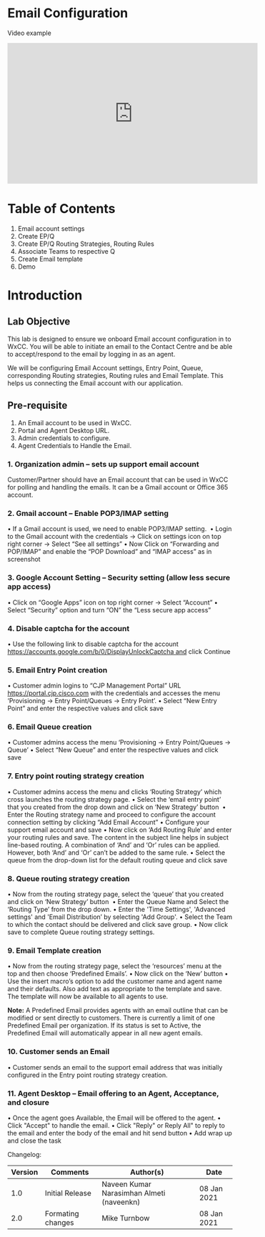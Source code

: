 ﻿# Email Configuration

Video example

<iframe width="560" height="315" src="https://www.youtube.com/embed/FGbDmz3lrhk" frameborder="0" allow="accelerometer; autoplay; clipboard-write; encrypted-media; gyroscope; picture-in-picture" allowfullscreen></iframe>

# Table of Contents

1. Email account settings
2. Create EP/Q
3. Create EP/Q Routing Strategies, Routing Rules
4. Associate Teams to respective Q
5. Create Email template
6. Demo 

# Introduction

## Lab Objective

This lab is designed to ensure we onboard Email account configuration in to WxCC. You will be able to initiate an email to the Contact Centre and be able to accept/respond to the email by logging in as an agent.  

We will be configuring Email Account settings, Entry Point, Queue, corresponding Routing strategies, Routing rules and Email Template. This helps us connecting the Email account with our application.  

## Pre-requisite

1. An Email account to be used in WxCC.
2. Portal and Agent Desktop URL.
3. Admin credentials to configure.
4. Agent Credentials to Handle the Email.


### 1. Organization admin – sets up support email account

Customer/Partner should have an Email account that can be used in WxCC for polling and handling the emails. It can be a Gmail account or Office 365 account.



### 2. Gmail account – Enable POP3/IMAP setting

• If a Gmail account is used, we need to enable POP3/IMAP setting. 
• Login to the Gmail account with the credentials -> Click on settings icon on top right corner -> Select “See all settings”
• Now Click on “Forwarding and POP/IMAP” and enable the “POP Download” and “IMAP access” as in screenshot


### 3. Google Account Setting – Security setting (allow less secure app access)

• Click on “Google Apps” icon on top right corner -> Select “Account”
• Select “Security” option and turn “ON” the “Less secure app access”


### 4. Disable captcha for the account

• Use the following link to disable captcha for the account https://accounts.google.com/b/0/DisplayUnlockCaptcha and click Continue

### 5. Email Entry Point creation

• Customer admin logins to “CJP Management Portal” URL https://portal.cjp.cisco.com  with the credentials and accesses the menu ‘Provisioning -> Entry Point/Queues -> Entry Point’.
• Select “New Entry Point” and enter the respective values and click save

### 6. Email Queue creation

• Customer admins access the menu ‘Provisioning -> Entry Point/Queues -> Queue’
• Select “New Queue” and enter the respective values and click save

### 7. Entry point routing strategy creation

• Customer admins access the menu and clicks ‘Routing Strategy’ which cross launches the routing strategy page.
• Select the ‘email entry point’ that you created from the drop down and click on ‘New Strategy’ button 
• Enter the Routing strategy name and proceed to configure the account connection setting by clicking “Add Email Account”
• Configure your support email account and save
• Now click on ‘Add Routing Rule’ and enter your routing rules and save. The content in the subject line helps in subject line-based routing. A combination of ‘And’ and ‘Or’ rules can be applied. However, both ‘And’ and ‘Or’ can’t be added to the same rule.
• Select the queue from the drop-down list for the default routing queue and click save

### 8. Queue routing strategy creation

• Now from the routing strategy page, select the ‘queue’ that you created and click on ‘New Strategy’ button 
• Enter the Queue Name and Select the ‘Routing Type’ from the drop down.
• Enter the 'Time Settings', 'Advanced settings' and 'Email Distribution’ by selecting 'Add Group'.
• Select the Team to which the contact should be delivered and click save group.
• Now click save to complete Queue routing strategy settings. 

### 9. Email Template creation

• Now from the routing strategy page, select the ‘resources’ menu at the top and then choose ‘Predefined Emails’.
• Now click on the ‘New’ button
• Use the insert macro’s option to add the customer name and agent name and their defaults. Also add text as appropriate to the template and save. The template will now be available to all agents to use.

**Note:** A Predefined Email provides agents with an email outline that can be modified or sent directly to customers. There is currently a limit of one Predefined Email per organization. If its status is set to Active, the Predefined Email will automatically appear in all new agent emails. 


### 10. Customer sends an Email

• Customer sends an email to the support email address that was initially configured in the Entry point routing strategy creation.

### 11. Agent Desktop – Email offering to an Agent, Acceptance, and closure

• Once the agent goes Available, the Email will be offered to the agent.
• Click "Accept" to handle the email.
• Click "Reply" or Reply All" to reply to the email and enter the body of the email and hit send button
• Add wrap up and close the task




Changelog:

| **Version** | **Comments** | **Author(s)** | **Date** |
| --- | --- | --- | --- |
| 1.0 | Initial Release | Naveen Kumar Narasimhan Almeti (naveenkn) | 08 Jan 2021 |
| 2.0 | Formating changes | Mike Turnbow | 08 Jan 2021 |

